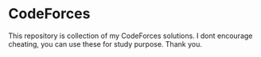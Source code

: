 # CodeForces

This repository is collection of my CodeForces solutions. 
I dont encourage cheating, you can use these for study purpose.
Thank you.
